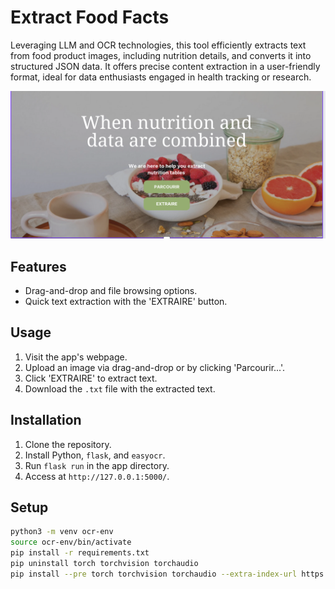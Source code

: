 # Extract Food Facts

Leveraging LLM and OCR technologies, this tool efficiently extracts text from food product images, including nutrition details, and converts it into structured JSON data. It offers precise content extraction in a user-friendly format, ideal for data enthusiasts engaged in health tracking or research.

![OCR Application Interface](static/front.png)


## Features

- Drag-and-drop and file browsing options.
- Quick text extraction with the 'EXTRAIRE' button.

## Usage

1. Visit the app's webpage.
2. Upload an image via drag-and-drop or by clicking 'Parcourir...'.
3. Click 'EXTRAIRE' to extract text.
4. Download the `.txt` file with the extracted text.

## Installation

1. Clone the repository.
2. Install Python, `flask`, and `easyocr`.
3. Run `flask run` in the app directory.
4. Access at `http://127.0.0.1:5000/`.

## Setup

```bash
python3 -m venv ocr-env
source ocr-env/bin/activate
pip install -r requirements.txt
pip uninstall torch torchvision torchaudio
pip install --pre torch torchvision torchaudio --extra-index-url https://download.pytorch.org/whl/nightly/cpu
